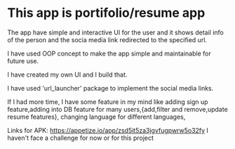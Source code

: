 # This app is portifolio/resume app

The app have simple and interactive UI for the user and it shows detail info of the person and the socia media link redirected to the specified url.

I have used OOP concept to make the app simple and maintainable for future use.

I have created my own UI and I build that.

I have used 'url_launcher' package to implement the social media links.

If I had more time, I have some feature in my mind like adding sign up feature,adding into DB feature for many users,{add,filter and remove,update resume features}, changing language for different languages, 

Links for APK: https://appetize.io/app/zsd5it5za3jgvfugpwrw5o32fy
I haven't face a challenge for now or for this project



